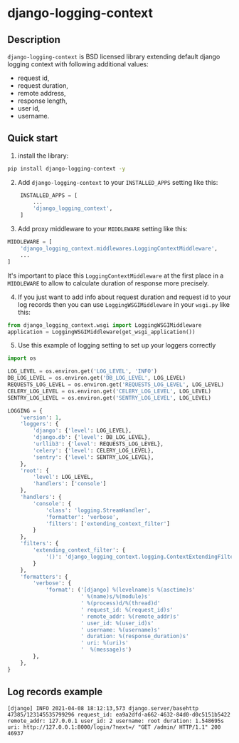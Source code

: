 # django-logging-context

## Description
`django-logging-context` is BSD licensed library extending default django 
logging context with following additional values:

- request id,
- request duration,
- remote address,
- response length,
- user id,
- username.

## Quick start

1. install the library:
```bash
pip install django-logging-context -y
```

2. Add `django-logging-context` to your `INSTALLED_APPS` setting like this:
```Python
    INSTALLED_APPS = [
        ...
        'django_logging_context',
    ]
```

3. Add proxy middleware to your `MIDDLEWARE` setting like this:
```Python
MIDDLEWARE = [
    'django_logging_context.middlewares.LoggingContextMiddleware',
    ...
]
```
It's important to place this `LoggingContextMiddleware` at the first place in 
a `MIDDLEWARE` to allow to calculate duration of response more precisely.

4. If you just want to add info about request duration and request id to your 
   log records then you can use `LoggingWSGIMiddleware` in your `wsgi.py` like
   this:
```Python
from django_logging_context.wsgi import LoggingWSGIMiddleware
application = LoggingWSGIMiddleware(get_wsgi_application())
```

5. Use this example of logging setting to set up your loggers correctly

```Python
import os

LOG_LEVEL = os.environ.get('LOG_LEVEL', 'INFO')
DB_LOG_LEVEL = os.environ.get('DB_LOG_LEVEL', LOG_LEVEL)
REQUESTS_LOG_LEVEL = os.environ.get('REQUESTS_LOG_LEVEL', LOG_LEVEL)
CELERY_LOG_LEVEL = os.environ.get('CELERY_LOG_LEVEL', LOG_LEVEL)
SENTRY_LOG_LEVEL = os.environ.get('SENTRY_LOG_LEVEL', LOG_LEVEL)

LOGGING = {
    'version': 1,
    'loggers': {
        'django': {'level': LOG_LEVEL},
        'django.db': {'level': DB_LOG_LEVEL},
        'urllib3': {'level': REQUESTS_LOG_LEVEL},
        'celery': {'level': CELERY_LOG_LEVEL},
        'sentry': {'level': SENTRY_LOG_LEVEL},
    },
    'root': {
        'level': LOG_LEVEL,
        'handlers': ['console']
    },
    'handlers': {
        'console': {
            'class': 'logging.StreamHandler',
            'formatter': 'verbose',
            'filters': ['extending_context_filter']
        }
    },
    'filters': {
        'extending_context_filter': {
            '()': 'django_logging_context.logging.ContextExtendingFilter'
        }
    },
    'formatters': {
        'verbose': {
            'format': ('[django] %(levelname)s %(asctime)s'
                       ' %(name)s/%(module)s'
                       ' %(process)d/%(thread)d'
                       ' request_id: %(request_id)s'
                       ' remote_addr: %(remote_addr)s'
                       ' user_id: %(user_id)s'
                       ' username: %(username)s'
                       ' duration: %(response_duration)s'
                       ' uri: %(uri)s'
                       '  %(message)s')
        },
    },
}
```

## Log records example
```log
[django] INFO 2021-04-08 18:12:13,573 django.server/basehttp 47385/123145535799296 request_id: ea9a2dfd-a662-4632-84d0-d0c5151b5422 remote_addr: 127.0.0.1 user_id: 2 username: root duration: 1.548695s uri: http://127.0.0.1:8000/login/?next=/ "GET /admin/ HTTP/1.1" 200 46937
```
